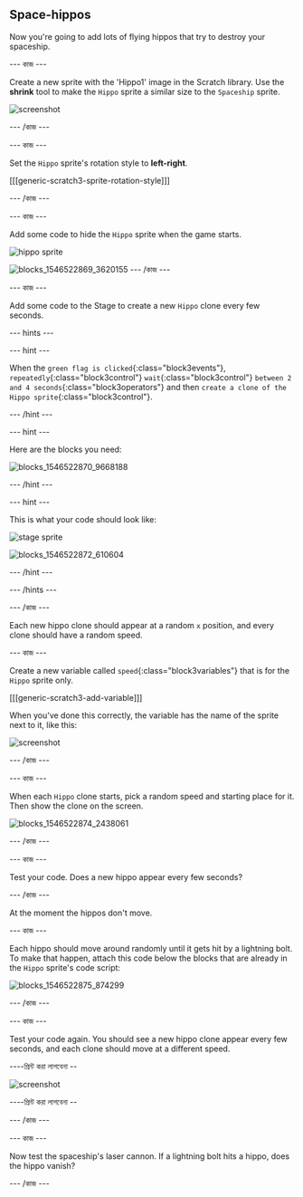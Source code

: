## Space-hippos

Now you're going to add lots of flying hippos that try to destroy your spaceship.

\--- কাজ \---

Create a new sprite with the 'Hippo1' image in the Scratch library. Use the **shrink** tool to make the `Hippo` sprite a similar size to the `Spaceship` sprite.

![screenshot](images/invaders-hippo.png)

\--- /কাজ \---

\--- কাজ \---

Set the `Hippo` sprite's rotation style to **left-right**.

[[[generic-scratch3-sprite-rotation-style]]]

\--- /কাজ \---

\--- কাজ \---

Add some code to hide the `Hippo` sprite when the game starts.

![hippo sprite](images/hippo-sprite.png)

![blocks_1546522869_3620155](images/blocks_1546522869_3620155.png) \--- /কাজ \---

\--- কাজ \---

Add some code to the Stage to create a new `Hippo` clone every few seconds.

\--- hints \---

\--- hint \---

When the `green flag is clicked`{:class="block3events"}, `repeatedly`{:class="block3control"} `wait`{:class="block3control"} `between 2 and 4 seconds`{:class="block3operators"} and then `create a clone of the Hippo sprite`{:class="block3control"}.

\--- /hint \---

\--- hint \---

Here are the blocks you need:

![blocks_1546522870_9668188](images/blocks_1546522870_9668188.png)

\--- /hint \---

\--- hint \---

This is what your code should look like:

![stage sprite](images/stage-sprite.png)

![blocks_1546522872_610604](images/blocks_1546522872_610604.png)

\--- /hint \---

\--- /hints \---

\--- /কাজ \---

Each new hippo clone should appear at a random `x` position, and every clone should have a random speed.

\--- কাজ \---

Create a new variable called `speed`{:class="block3variables"} that is for the `Hippo` sprite only.

[[[generic-scratch3-add-variable]]]

When you've done this correctly, the variable has the name of the sprite next to it, like this:

![screenshot](images/invaders-var-test.png)

\--- /কাজ \---

\--- কাজ \---

When each `Hippo` clone starts, pick a random speed and starting place for it. Then show the clone on the screen.

![blocks_1546522874_2438061](images/blocks_1546522874_2438061.png)

\--- /কাজ \---

\--- কাজ \---

Test your code. Does a new hippo appear every few seconds?

\--- /কাজ \---

At the moment the hippos don't move.

\--- কাজ \---

Each hippo should move around randomly until it gets hit by a lightning bolt. To make that happen, attach this code below the blocks that are already in the `Hippo` sprite's code script:

![blocks_1546522875_874299](images/blocks_1546522875_874299.png)

\--- /কাজ \---

\--- কাজ \---

Test your code again. You should see a new hippo clone appear every few seconds, and each clone should move at a different speed.

\----প্রিন্ট করা লাগবেনা --

![screenshot](images/hippo-clones.gif)

\----প্রিন্ট করা লাগবেনা --

\--- /কাজ \---

\--- কাজ \---

Now test the spaceship's laser cannon. If a lightning bolt hits a hippo, does the hippo vanish?

\--- /কাজ \---
